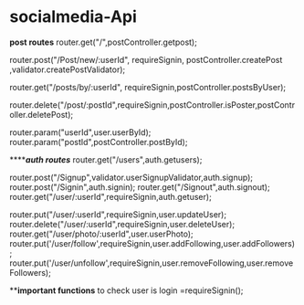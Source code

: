 # socialmedia-Api
******post routes******
router.get("/",postController.getpost);


 router.post("/Post/new/:userId",
 	requireSignin,
 	postController.createPost
 	,validator.createPostValidator);


 router.get("/posts/by/:userId",
 	requireSignin,postController.postsByUser);

 router.delete("/post/:postId",requireSignin,postController.isPoster,postController.deletePost);

router.param("userId",user.userById);
router.param("postId",postController.postById);


*******auth routes***
router.get("/users",auth.getusers);

 router.post("/Signup",validator.userSignupValidator,auth.signup);
 router.post("/Signin",auth.signin);
 router.get("/Signout",auth.signout);
 router.get("/user/:userId",requireSignin,auth.getuser);

 router.put("/user/:userId",requireSignin,user.updateUser);
router.delete("/user/:userId",requireSignin,user.deleteUser);
router.get("/user/photo/:userId",user.userPhoto);
router.put('/user/follow',requireSignin,user.addFollowing,user.addFollowers);
router.put('/user/unfollow',requireSignin,user.removeFollowing,user.removeFollowers);

********important functions******
to check user is login =requireSignin();
